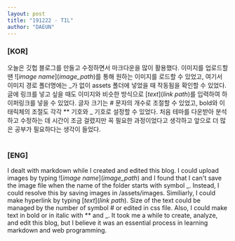 ```yaml
---
layout: post
title: "191222 - TIL"
author: "DAEUN"
---
```


### [KOR]
오늘은 깃헙 블로그를 만들고 수정하면서 마크다운을 많이 활용했다. 이미지를 업로드할 땐 ![_image name_]\(_image_path_)를 통해 원하는 이미지를 로드할 수 있었고, 여기서 이미지 경로 폴더명에는 \_가 없이 assets 폴더에 넣었을 때 작동됨을 확인할 수 있었다. 글에 링크를 넣고 싶을 때도 이미지와 비슷한 방식으로 [_text_]\(_link path_)를 입력하여 하이퍼링크를 넣을 수 있었다.
글자 크기는 \# 문자의 개수로 조절할 수 있었고, bold와 이태릭체의 조절도 각각 \*\* 기호와 \_ 기호로 설정할 수 있었다. 처음 테마를 다운받아 분석하고 수정하는 데 시간이 조금 걸렸지만 꼭 필요한 과정이었다고 생각하고 앞으로 더 많은 공부가 필요하다는 생각이 들었다.
<br><br>
### [ENG]
I dealt with markdown while I created and edited this blog. I could upload images by typing ![_image name_]\(_image_path_) and I found that I can't save the image file when the name of the folder starts with symbol \_. Instead, I could resolve this by saving images in /assets/images. Similiarly, I could make hyperlink by typing [_text_]\(_link path_).
Size of the text could be managed by the number of symbol \# or edited in css file. Also, I could make text in bold or in italic with \*\* and \_. It took me a while to create, analyze, and edit this blog, but I believe it was an essential process in learning markdown and web programming.
